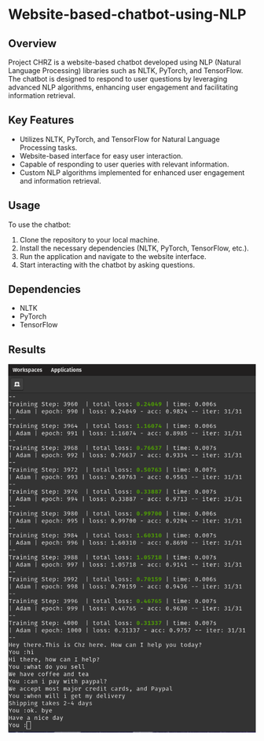 # Website-based-chatbot-using-NLP

## Overview
Project CHRZ is a website-based chatbot developed using NLP (Natural Language Processing) libraries such as NLTK, PyTorch, and TensorFlow. The chatbot is designed to respond to user questions by leveraging advanced NLP algorithms, enhancing user engagement and facilitating information retrieval.

## Key Features
- Utilizes NLTK, PyTorch, and TensorFlow for Natural Language Processing tasks.
- Website-based interface for easy user interaction.
- Capable of responding to user queries with relevant information.
- Custom NLP algorithms implemented for enhanced user engagement and information retrieval.

## Usage
To use the chatbot:
1. Clone the repository to your local machine.
2. Install the necessary dependencies (NLTK, PyTorch, TensorFlow, etc.).
3. Run the application and navigate to the website interface.
4. Start interacting with the chatbot by asking questions.

## Dependencies
- NLTK
- PyTorch
- TensorFlow

## Results
![Alt text](Images/Two.png)


